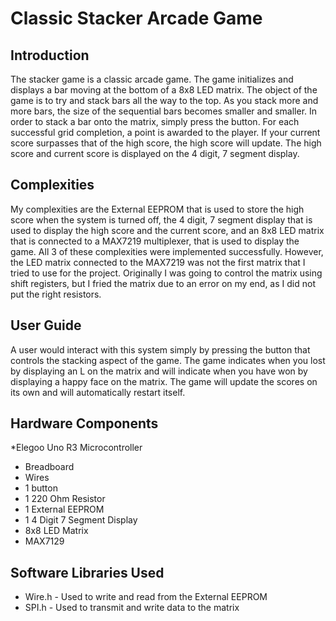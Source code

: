 # Classic Stacker Arcade Game
## Introduction
The stacker game is a classic arcade game. The game initializes and displays a bar
moving at the bottom of a 8x8 LED matrix. The object of the game is to try and stack
bars all the way to the top. As you stack more and more bars, the size of the sequential
bars becomes smaller and smaller. In order to stack a bar onto the matrix, simply press
the button. For each successful grid completion, a point is awarded to the player. If your
current score surpasses that of the high score, the high score will update. The high
score and current score is displayed on the 4 digit, 7 segment display.
## Complexities
My complexities are the External EEPROM that is used to store the high score when the
system is turned off, the 4 digit, 7 segment display that is used to display the high score
and the current score, and an 8x8 LED matrix that is connected to a MAX7219
multiplexer, that is used to display the game. All 3 of these complexities were
implemented successfully. However, the LED matrix connected to the MAX7219 was
not the first matrix that I tried to use for the project. Originally I was going to control the
matrix using shift registers, but I fried the matrix due to an error on my end, as I did not
put the right resistors.
## User Guide
A user would interact with this system simply by pressing the button that controls the
stacking aspect of the game. The game indicates when you lost by displaying an L on
the matrix and will indicate when you have won by displaying a happy face on the
matrix. The game will update the scores on its own and will automatically restart itself.
## Hardware Components
*Elegoo Uno R3 Microcontroller
* Breadboard
* Wires
* 1 button
* 1 220 Ohm Resistor
* 1 External EEPROM
* 1 4 Digit 7 Segment Display
* 8x8 LED Matrix
* MAX7129
## Software Libraries Used
* Wire.h - Used to write and read from the External EEPROM
* SPI.h - Used to transmit and write data to the matrix
